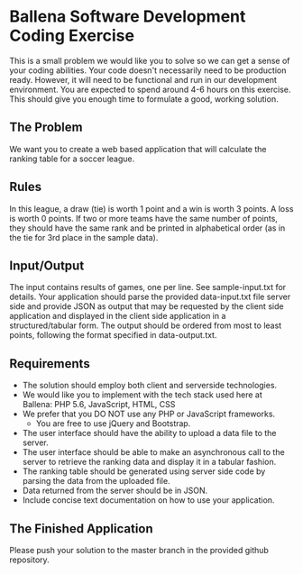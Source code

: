 # Ballena Software Development Coding Exercise

This is a small problem we would like you to solve so we can get a sense of your coding abilities. Your code doesn't necessarily need to be production ready. However, it will need to be functional and run in our development environment. You are expected to spend around 4-6 hours on this exercise. This should give you enough time to formulate a good, working solution.

## The Problem
We want you to create a web based application that will calculate the ranking table for a soccer league.

## Rules
In this league, a draw (tie) is worth 1 point and a win is worth 3 points. A loss is worth 0 points. If two or more teams have the same number of points, they should have the same rank and be printed in alphabetical order (as in the tie for 3rd place in the sample data).
## Input/Output
The input contains results of games, one per line. See sample-input.txt for details. Your application should parse the provided data-input.txt file server side and provide JSON as output that may be requested by the client side application and displayed in the client side application in a structured/tabular form. The output should be ordered from most to least points, following the format specified in data-output.txt.

## Requirements
* The solution should employ both client and serverside technologies.
* We would like you to implement with the tech stack used here at Ballena: PHP 5.6, JavaScript, HTML, CSS
* We prefer that you DO NOT use any PHP or JavaScript frameworks.
    * You are free to use jQuery and Bootstrap.
* The user interface should have the ability to upload a data file to the server. 
* The user interface should be able to make an asynchronous call to the server to retrieve the ranking data and display it in a tabular fashion.
* The ranking table should be generated using server side code by parsing the data from the uploaded file.
* Data returned from the server should be in JSON.
* Include concise text documentation on how to use your application.

## The Finished Application
Please push your solution to the master branch in the provided github repository.
